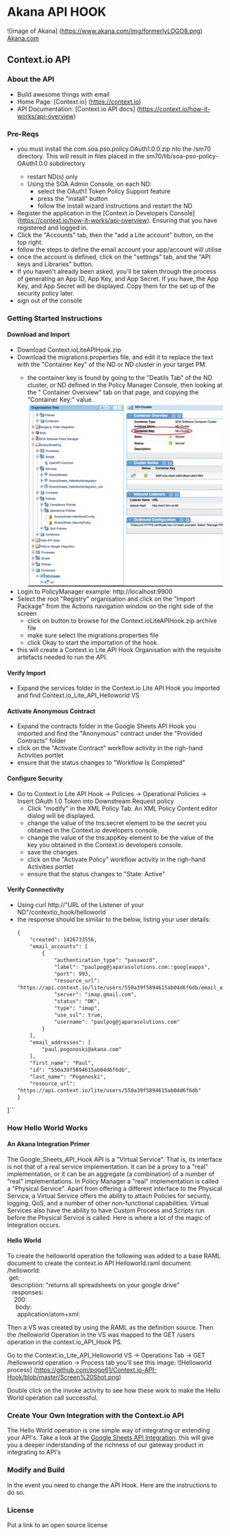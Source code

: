 # Akana API HOOK
![Image of Akana] 
(https://www.akana.com/img/formerlyLOGO8.png) 
[Akana.com](http://akana.com)

## Context.io API 
### About the API
- Build awesome things with email
- Home Page: [Context.io] (https://context.io)
- API Documentation: [Context.io API docs] (https://context.io/how-it-works/api-overview)

### Pre-Reqs
- you must install the com.soa.pso.policy.OAuth1.0.0.zip nto the <Policy Manager Home>/sm70 directory. This will result in files placed in the sm70/lib/soa-pso-policy-OAuth1.0.0 subdirectory
    + restart ND(s) only
    +  Using the SOA Admin Console, on each ND:
        * select the OAuth1 Token Policy Support feature  
        * press the "install" button
        * follow the install wizard instructions and restart the ND
- Register the application in the [Context.io Developers Console] (https://context.io/how-it-works/api-overview). Ensuring that you have registered and logged in.
- Click the "Accounts" tab, then the "add a Lite account" button, on the top right.
- follow the steps to define the email account your app/account will utilise
- once the account is defined, click on the "settings" tab, and the "API keys and Libraries" button.
- If you haven't already been asked, you'll be taken through the process of generating an App ID, App Key, and App Secret. If you have, the App Key, and App Secret will be displayed. Copy them for the set up of the security policy later.
- sign out of the console 

### Getting Started Instructions
#### Download and Import
- Download Context.ioLiteAPIHook.zip
- Download the migrations.properties file, and edit it to replace the <replace this with your key> text with the "Container Key" of the ND or ND cluster in your target PM.
    - the container key is found by going to the "Deatils Tab" of the ND cluster, or ND defined in the Policy Manager Console, then looking at the " Container Overview" tab on that page, and copying the "Container Key:" value. ![container key screenshot](https://github.com/pogo61/Google-Sheets-API-Integration/blob/master/Screen%20Shot%202015-03-18%20at%2011.24.45%20am.png "ND Container Key")
- Login to PolicyManager  example: http://localhost:9900
- Select the root "Registry" organisation and click on the "Import Package" from the Actions navigation window on the right side of the screen
  - click on button to browse for the Context.ioLiteAPIHook.zip archive file 
  - make sure select the migrations.properties file 
  - click Okay to start the importation of the hook.
- this will create a Context.io Lite API Hook Organisation with the requisite artefacts needed to run the API.

#### Verify Import
- Expand the services folder in the Context.io Lite API Hook you imported and find Context.io_Lite_API_Helloworld VS

#### Activate Anonymous Contract
- Expand the contracts folder in the Google Sheets API Hook you imported and find the "Anonymous" contract under the "Provided Contracts" folder
- click on the "Activate Contract" workflow activity in the righ-hand Activities portlet
- ensure that the status changes to "Workflow Is Completed"

#### Configure Security
- Go to Context.io Lite API Hook -> Policies -> Operational Policies ->    Insert OAuth 1.0 Token into Downstream Request policy
    - Click "modify" in the XML Policy Tab. An XML Policy Content editor dialog will be displayed.
    - change the value of the tns:secret element to be the secret you obtained in the Context.io developers console.
    - change the value of the tns:appKey element to be the value of the key you obtained in the Context.io developers console.
    - save the changes
    - click on the "Activate Policy" workflow activity in the righ-hand Activities portlet
    - ensure that the status changes to "State: Active"

#### Verify Connectivity
- Using curl http://"URL of the Listener of your ND"/contextio_hook/helloworld
-  the response should be similar to the below, listing your user details:  
    ```[
    {
        "created": 1426733556,
        "email_accounts": [
            {
                "authentication_type": "password",
                "label": "paulpog@japarasolutions.com::googleapps",
                "port": 993,
                "resource_url": "https://api.context.io/lite/users/550a39f5894615ab04d6f6db/email_accounts/paulpog%40japarasolutions.com%3A%3Agoogleapps",
                "server": "imap.gmail.com",
                "status": "OK",
                "type": "imap",
                "use_ssl": true,
                "username": "paulpog@japarasolutions.com"
            }
        ],
        "email_addresses": [
            "paul.pogonoski@akana.com"
        ],
        "first_name": "Paul",
        "id": "550a39f5894615ab04d6f6db",
        "last_name": "Pogonoski",
        "resource_url": "https://api.context.io/lite/users/550a39f5894615ab04d6f6db"
    }
]```

### How Hello World Works
#### An Akana Integration Primer
The Google_Sheets_API_Hook API is a "Virtual Service". That is, its interface is not that of a real service implementation. It can be a proxy to a "real" implementation, or it can be an aggregate (a combination) of a number of "real" implementations. In Policy Manager a "real" implementation is called a "Physical Service".
Apart from offering a different interface to the Physical Service, a Virtual Service offers the ability to attach Policies for security, logging, QoS, and a number of other non-functional capabilities.
Virtual Services also have the ability to have Custom Process and Scripts run before the Physical Service is called. Here is where a lot of the magic of Integration occurs.

#### Hello World
To create the helloworld operation the following was added to a base RAML document to create the context.io API Helloworld.raml document:  
    /helloworld:  
      &nbsp;get:  
        &nbsp;&nbsp;description: "returns all spreadsheets on your google drive"  
        &nbsp;&nbsp;&nbsp;responses:  
          &nbsp;&nbsp;&nbsp;&nbsp;200:  
            &nbsp;&nbsp;&nbsp;&nbsp;&nbsp;body:  
              &nbsp;&nbsp;&nbsp;&nbsp;&nbsp;&nbsp;application/atom+xml:  

Then a VS was created by using the RAML as the definition source.
Then the /helloworld Operation in the VS was mapped to the GET /users operation in the context.io_API_Hook PS.

Go to the Context.io_Lite_API_Helloworld VS -> Operations Tab -> GET /hellowworld operation -> Process tab you'll see this image:
![Helloworld process] 
(https://github.com/pogo61/Context.io-API-Hook/blob/master/Screen%20Shot.png)

Double click on the invoke activity to see how these work to make the Hello World operation call successful.


### Create Your Own Integration with the Context.io API
The Hello World operation is one simple way of integrating or extending your API's.
Take a look at the [Google Sheets API Integration](https://github.com/pogo61/Google-Sheets-API-Integration).
this will give you a deeper inderstanding of the richness of our gateway product in integrating to API's    

### Modify and Build
In the event you need to change the API Hook.   Here are the instructions to do so. 

### License
Put a link to an open source license

